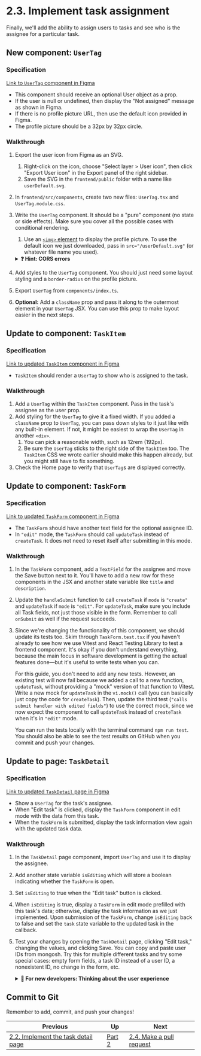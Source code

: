 # 2.3. Implement task assignment

Finally, we'll add the ability to assign users to tasks and see who is the assignee for a particular task.

## New component: `UserTag`

### Specification

[Link to `UserTag` component in Figma](https://www.figma.com/file/8eRDNyOrYRgyN7NNb0mIXA/Onboarding-Todo-App?type=design&node-id=38-552&mode=design&t=sAnv6Hgp6SzriN7g-4)

- This component should receive an optional User object as a prop.
- If the user is null or undefined, then display the "Not assigned" message as shown in Figma.
- If there is no profile picture URL, then use the default icon provided in Figma.
- The profile picture should be a 32px by 32px circle.

### Walkthrough

1. Export the user icon from Figma as an SVG.
   1. Right-click on the icon, choose "Select layer > User icon", then click "Export User icon" in the Export panel of the right sidebar.
   2. Save the SVG in the `frontend/public` folder with a name like `userDefault.svg`.
2. In `frontend/src/components`, create two new files: `UserTag.tsx` and `UserTag.module.css`.
3. Write the `UserTag` component. It should be a "pure" component (no state or side effects). Make sure you cover all the possible cases with conditional rendering.

   1. Use an [`<img>` element](https://developer.mozilla.org/en-US/docs/Web/HTML/Element/img) to display the profile picture. To use the default icon we just downloaded, pass in `src="/userDefault.svg"` (or whatever file name you used).
   <details>
   <summary><strong>❓ Hint: CORS errors</strong></summary>

   _You might encounter a CORS (Cross-Origin Resource Sharing) permission error caused by the profile picture. This happens because browsers block requests for any resource that's not from the same origin (in our case, `localhost:5173`) by default for security reasons. You can ignore these errors and just use the example profile pictures that we provided (see [Part 2.1](./2-1-Users.md))._
   </details>

4. Add styles to the `UserTag` component. You should just need some layout styling and a `border-radius` on the profile picture.
5. Export `UserTag` from `components/index.ts`.
6. **Optional:** Add a `className` prop and pass it along to the outermost element in your `UserTag` JSX. You can use this prop to make layout easier in the next steps.

## Update to component: `TaskItem`

### Specification

[Link to updated `TaskItem` component in Figma](https://www.figma.com/file/8eRDNyOrYRgyN7NNb0mIXA/Onboarding-Todo-App?type=design&node-id=36-307&mode=design&t=sAnv6Hgp6SzriN7g-4)

- `TaskItem` should render a `UserTag` to show who is assigned to the task.

### Walkthrough

1. Add a `UserTag` within the `TaskItem` component. Pass in the task's assignee as the user prop.
2. Add styling for the `UserTag` to give it a fixed width. If you added a `className` prop to `UserTag`, you can pass down styles to it just like with any built-in element. If not, it might be easiest to wrap the `UserTag` in another `<div>`.
   1. You can pick a reasonable width, such as 12rem (192px).
   2. Be sure the `UserTag` sticks to the right side of the `TaskItem` too. The `TaskItem` CSS we wrote earlier should make this happen already, but you might still have to fix something.
3. Check the Home page to verify that `UserTag`s are displayed correctly.

## Update to component: `TaskForm`

### Specification

[Link to updated `TaskForm` component in Figma](https://www.figma.com/file/8eRDNyOrYRgyN7NNb0mIXA/Onboarding-Todo-App?type=design&node-id=38-620&mode=design&t=sAnv6Hgp6SzriN7g-4)

- The `TaskForm` should have another text field for the optional assignee ID.
- In `"edit"` mode, the `TaskForm` should call `updateTask` instead of `createTask`. It does not need to reset itself after submitting in this mode.

### Walkthrough

1. In the `TaskForm` component, add a `TextField` for the assignee and move the Save button next to it. You'll have to add a new row for these components in the JSX and another state variable like `title` and `description`.
2. Update the `handleSubmit` function to call `createTask` if `mode` is `"create"` and `updateTask` if `mode` is `"edit"`. For `updateTask`, make sure you include all Task fields, not just those visible in the form. Remember to call `onSubmit` as well if the request succeeds.
3. Since we're changing the functionality of this component, we should update its tests too. Skim through `TaskForm.test.tsx` if you haven't already to see how we use Vitest and React Testing Library to test a frontend component. It's okay if you don't understand everything, because the main focus in software development is getting the actual features done—but it's useful to write tests when you can.

   For this guide, you don't need to add any new tests. However, an existing test will now fail because we added a call to a new function, `updateTask`, without providing a "mock" version of that function to Vitest. Write a new mock for `updateTask` in the `vi.mock()` call (you can basically just copy the code for `createTask`). Then, update the third test (`"calls submit handler with edited fields"`) to use the correct mock, since we now expect the component to call `updateTask` instead of `createTask` when it's in `"edit"` mode.

   You can run the tests locally with the terminal command `npm run test`. You should also be able to see the test results on GitHub when you commit and push your changes.

## Update to page: `TaskDetail`

### Specification

[Link to updated `TaskDetail` page in Figma](https://www.figma.com/file/8eRDNyOrYRgyN7NNb0mIXA/Onboarding-Todo-App?type=design&node-id=38-575&mode=design&t=sAnv6Hgp6SzriN7g-4)

- Show a `UserTag` for the task's assignee.
- When "Edit task" is clicked, display the `TaskForm` component in edit mode with the data from this task.
- When the `TaskForm` is submitted, display the task information view again with the updated task data.

### Walkthrough

1. In the `TaskDetail` page component, import `UserTag` and use it to display the assignee.
2. Add another state variable `isEditing` which will store a boolean indicating whether the `TaskForm` is open.
3. Set `isEditing` to true when the "Edit task" button is clicked.
4. When `isEditing` is true, display a `TaskForm` in edit mode prefilled with this task's data; otherwise, display the task information as we just implemented. Upon submission of the `TaskForm`, change `isEditing` back to false and set the `task` state variable to the updated task in the callback.
5. Test your changes by opening the `TaskDetail` page, clicking "Edit task," changing the values, and clicking Save. You can copy and paste user IDs from mongosh. Try this for multiple different tasks and try some special cases: empty form fields, a task ID instead of a user ID, a nonexistent ID, no change in the form, etc.
   <details>
   <summary><strong>🤔 For new developers: Thinking about the user experience</strong></summary>

   _Pasting user IDs manually isn't a great user experience. In a real project, we could use some kind of dropdown selection menu, possibly with a search bar to filter by name. Can you think of other ways to design this interaction?_
   </details>

## Commit to Git

Remember to add, commit, and push your changes!

| Previous                                                    | Up           | Next                                              |
| ----------------------------------------------------------- | ------------ | ------------------------------------------------- |
| [2.2. Implement the task detail page](./2-2-Task-detail.md) | [Part 2](./) | [2.4. Make a pull request](./2-4-Pull-request.md) |
